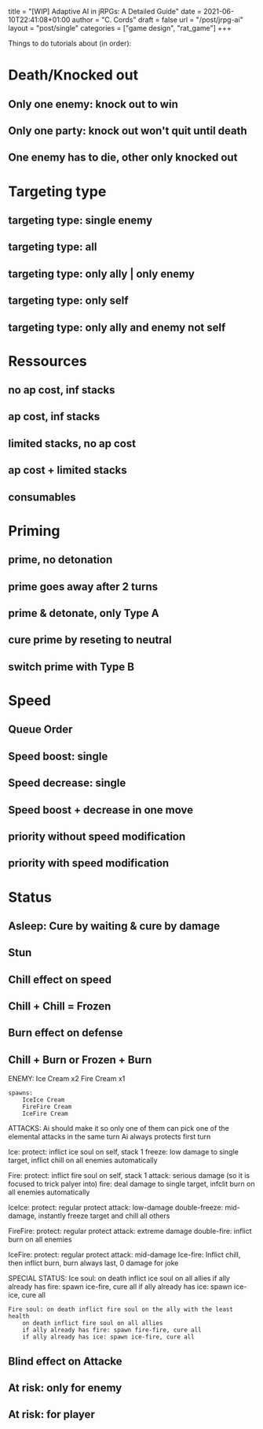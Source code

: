 title = "[WIP] Adaptive AI in jRPGs: A Detailed Guide"
date = 2021-06-10T22:41:08+01:00
author = "C. Cords"
draft = false
url = "/post/jrpg-ai"
layout = "post/single"
categories = ["game design", "rat_game"]
+++

Things to do tutorials about (in order):

# Death/Knocked out
## Only one enemy: knock out to win
## Only one party: knock out won't quit until death
## One enemy has to die, other only knocked out

# Targeting type
## targeting type: single enemy
## targeting type: all
## targeting type: only ally | only enemy
## targeting type: only self
## targeting type: only ally and enemy not self

# Ressources
## no ap cost, inf stacks
## ap cost, inf stacks
## limited stacks, no ap cost
## ap cost + limited stacks
## consumables

# Priming
## prime, no detonation
## prime goes away after 2 turns
## prime & detonate, only Type A
## cure prime by reseting to neutral
## switch prime with Type B

# Speed
## Queue Order
## Speed boost: single
## Speed decrease: single
## Speed boost + decrease in one move
## priority without speed modification
## priority with speed modification

# Status
## Asleep: Cure by waiting & cure by damage
## Stun
## Chill effect on speed
## Chill + Chill = Frozen
## Burn effect on defense


## Chill + Burn or Frozen + Burn

ENEMY:
    Ice Cream x2
    Fire Cream x1
    
    spawns: 
        IceIce Cream
        FireFire Cream
        IceFire Cream

ATTACKS:
Ai should make it so only one of them can pick one of the elemental attacks in the same turn
Ai always protects first turn

Ice:
    protect: inflict ice soul on self, stack 1
    freeze: low damage to single target, inflict chill on all enemies automatically
    
Fire:
    protect: inflict fire soul on self, stack 1
    attack: serious damage (so it is focused to trick palyer into)
    fire: deal damage to single target, infclit burn on all enemies automatically
    
IceIce:
    protect: regular protect
    attack: low-damage
    double-freeze: mid-damage, instantly freeze target and chill all others
    
FireFire:
    protect: regular protect
    attack: extreme damage
    double-fire: inflict burn on all enemies
    
IceFire:
    protect: regular protect
    attack: mid-damage
    Ice-fire: Inflict chill, then inflict burn, burn always last, 0 damage for joke
    
SPECIAL STATUS:
    Ice soul: 
        on death inflict ice soul on all allies
        if ally already has fire: spawn ice-fire, cure all
        if ally already has ice: spawn ice-ice, cure all
        
    Fire soul: on death inflict fire soul on the ally with the least health
        on death inflict fire soul on all allies
        if ally already has fire: spawn fire-fire, cure all
        if ally already has ice: spawn ice-fire, cure all

## Blind effect on Attacke
## At risk: only for enemy
## At risk: for player


    

    
    


